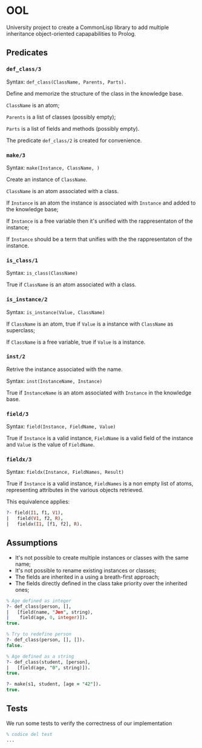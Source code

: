 # OOL

University project to create a CommonLisp library to add 
multiple inheritance object-oriented capapabilities to Prolog.

## Predicates

### `def_class/3`

Syntax: `def_class(ClassName, Parents, Parts).`

Define and memorize the structure of the class in the knowledge base.

`ClassName` is an atom;

`Parents` is a list of classes (possibly empty);

`Parts` is a list of fields and methods (possibly empty).

The predicate `def_class/2` is created for convenience.

### `make/3`

Syntax: `make(Instance, ClassName, )`

Create an instance of `ClassName`.

`ClassName` is an atom associated with a class.

If `Instance` is an atom the instance is associated
with `Instance` and added to the knowledge base;

If `Instance` is a free variable then it's unified
with the rappresentaton of the instance;

If `Instance` should be a term that unifies
with the the rappresentaton of the instance.

### `is_class/1`

Syntax: `is_class(ClassName)`

True if `ClassName` is an atom associated with a class.

### `is_instance/2`

Syntax: `is_instance(Value, ClassName)`

If `ClassName` is an atom, true if `Value` is
a instance with `ClassName` as superclass;

If `ClassName` is a free variable, true if `Value` is a instance.

### `inst/2`

Retrive the instance associated with the name.

Syntax: `inst(InstanceName, Instance)`

True if `InstanceName` is an atom associated
with `Instance` in the knowledge base.

### `field/3`

Syntax: `field(Instance, FieldName, Value)`

True if `Instance` is a valid instance,
`FieldName` is a valid field of the instance
and `Value` is the value of `FieldName`.

### `fieldx/3`

Syntax: `fieldx(Instance, FieldNames, Result)`

True if `Instance` is a valid instance,
`FieldNames` is a non empty list of atoms,
representing attributes in the various objects retrieved.

This equivalence applies:
```prolog
?- field(I1, f1, V1),
|   field(V1, f2, R),
|   fieldx(I1, [f1, f2], R).
```

## Assumptions

- It's not possible to create multiple instances or classes
with the same name;
- It's not possible to rename existing instances or classes;
- The fields are inherited in a using a breath-first approach;
- The fields directly defined in the class take priority
over the inherited ones;

```prolog
% Age defined as integer
?- def_class(person, [],
|   [field(name, "Jon", string),
|    field(age, 0, integer)]).
true.

% Try to redefine person
?- def_class(person, [], []).
false.

% Age defined as a string
?- def_class(student, [person],
|   [field(age, "0", string)]).
true.

?- make(s1, student, [age = "42"]).
true.
```


## Tests

We run some tests to verify the correctness of our implementation 

```prolog
% codice del test
...
```
